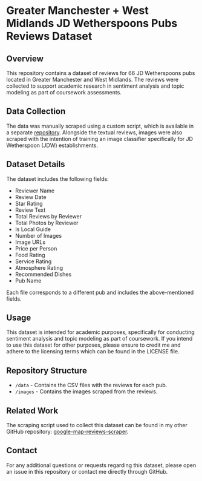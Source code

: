# Greater Manchester + West Midlands JD Wetherspoons Pubs Reviews Dataset

## Overview
This repository contains a dataset of reviews for 66 JD Wetherspoons pubs located in Greater Manchester and West Midlands. The reviews were collected to support academic research in sentiment analysis and topic modeling as part of coursework assessments.

## Data Collection
The data was manually scraped using a custom script, which is available in a separate [repository](https://github.com/timadeg/google-map-reviews-scraper). Alongside the textual reviews, images were also scraped with the intention of training an image classifier specifically for JD Wetherspoon (JDW) establishments.

## Dataset Details
The dataset includes the following fields:
- Reviewer Name
- Review Date
- Star Rating
- Review Text
- Total Reviews by Reviewer
- Total Photos by Reviewer
- Is Local Guide
- Number of Images
- Image URLs
- Price per Person
- Food Rating
- Service Rating
- Atmosphere Rating
- Recommended Dishes
- Pub Name

Each file corresponds to a different pub and includes the above-mentioned fields.

## Usage
This dataset is intended for academic purposes, specifically for conducting sentiment analysis and topic modeling as part of coursework. If you intend to use this dataset for other purposes, please ensure to credit me and adhere to the licensing terms which can be found in the LICENSE file.

## Repository Structure
- `/data` - Contains the CSV files with the reviews for each pub.
- `/images` - Contains the images scraped from the reviews.

## Related Work
The scraping script used to collect this dataset can be found in my other GitHub repository: [google-map-reviews-scraper](https://github.com/timadeg/google-map-reviews-scraper).

## Contact
For any additional questions or requests regarding this dataset, please open an issue in this repository or contact me directly through GitHub.
